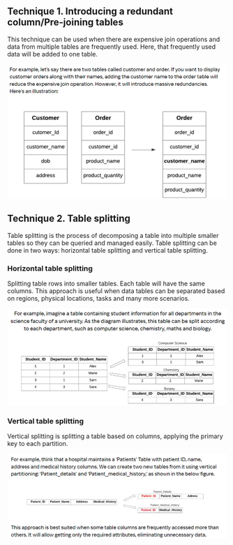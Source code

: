 ## Technique 1. Introducing a redundant column/Pre-joining tables

This technique can be used when there are expensive join operations and data from multiple tables are frequently used. Here, that frequently used data will be added to one table.

![Denormalization Tech1](https://github.com/ZishanSayyed/100-Days-Of-Data-Engineering-/blob/main/Data-Modeling/Images/DeNormalizationTech1.png)



## Technique 2. Table splitting
Table splitting is the process of decomposing a table into multiple smaller tables so they can be queried and managed easily. Table splitting can be done in two ways: horizontal table splitting and vertical table splitting.

### Horizontal table splitting
Splitting table rows into smaller tables. Each table will have the same columns. This approach is useful when data tables can be separated based on regions, physical locations, tasks and many more scenarios. 

![Horizontal table splitting](https://github.com/ZishanSayyed/100-Days-Of-Data-Engineering-/blob/main/Data-Modeling/Images/DeNormalizationTech2.1.png)

### Vertical table splitting
Vertical splitting is splitting a table based on columns, applying the primary key to each partition. 

![Vertical table splitting](https://github.com/ZishanSayyed/100-Days-Of-Data-Engineering-/blob/main/Data-Modeling/Images/DeNormalizationTech2.2.png)



